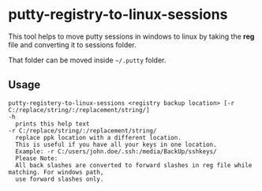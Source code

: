 # putty-registry-to-linux-sessions

This tool helps to move putty sessions in windows to linux by taking the **reg** file and converting it to sessions folder.

That folder can be moved inside `~/.putty` folder.

## Usage

```text
putty-registery-to-linux-sessions <registry backup location> [-r C:/replace/string/:/replacement/string/]
-h
  prints this help text
-r C:/replace/string/:/replacement/string/
  replace ppk location with a different location.
  This is useful if you have all your keys in one location.
  Example: -r C:/users/john.doe/.ssh:/media/BackUp/sshkeys/
  Please Note:
  All back slashes are converted to forward slashes in reg file while matching. For windows path, 
  use forward slashes only.
```
